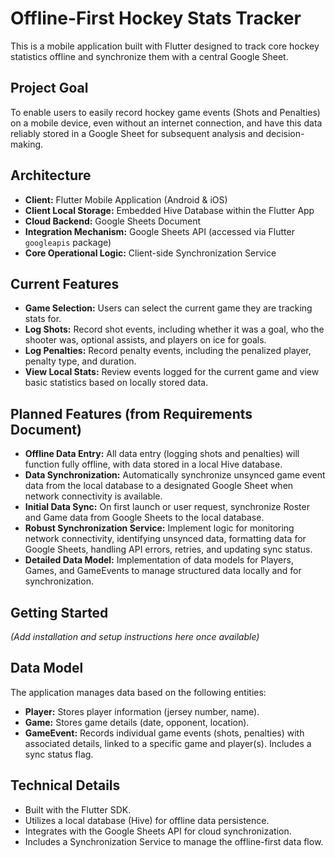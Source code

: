 # Offline-First Hockey Stats Tracker

This is a mobile application built with Flutter designed to track core hockey statistics offline and synchronize them with a central Google Sheet.

## Project Goal

To enable users to easily record hockey game events (Shots and Penalties) on a mobile device, even without an internet connection, and have this data reliably stored in a Google Sheet for subsequent analysis and decision-making.

## Architecture

*   **Client:** Flutter Mobile Application (Android & iOS)
*   **Client Local Storage:** Embedded Hive Database within the Flutter App
*   **Cloud Backend:** Google Sheets Document
*   **Integration Mechanism:** Google Sheets API (accessed via Flutter `googleapis` package)
*   **Core Operational Logic:** Client-side Synchronization Service

## Current Features

*   **Game Selection:** Users can select the current game they are tracking stats for.
*   **Log Shots:** Record shot events, including whether it was a goal, who the shooter was, optional assists, and players on ice for goals.
*   **Log Penalties:** Record penalty events, including the penalized player, penalty type, and duration.
*   **View Local Stats:** Review events logged for the current game and view basic statistics based on locally stored data.

## Planned Features (from Requirements Document)

*   **Offline Data Entry:** All data entry (logging shots and penalties) will function fully offline, with data stored in a local Hive database.
*   **Data Synchronization:** Automatically synchronize unsynced game event data from the local database to a designated Google Sheet when network connectivity is available.
*   **Initial Data Sync:** On first launch or user request, synchronize Roster and Game data from Google Sheets to the local database.
*   **Robust Synchronization Service:** Implement logic for monitoring network connectivity, identifying unsynced data, formatting data for Google Sheets, handling API errors, retries, and updating sync status.
*   **Detailed Data Model:** Implementation of data models for Players, Games, and GameEvents to manage structured data locally and for synchronization.

## Getting Started

*(Add installation and setup instructions here once available)*

## Data Model

The application manages data based on the following entities:

*   **Player:** Stores player information (jersey number, name).
*   **Game:** Stores game details (date, opponent, location).
*   **GameEvent:** Records individual game events (shots, penalties) with associated details, linked to a specific game and player(s). Includes a sync status flag.

## Technical Details

*   Built with the Flutter SDK.
*   Utilizes a local database (Hive) for offline data persistence.
*   Integrates with the Google Sheets API for cloud synchronization.
*   Includes a Synchronization Service to manage the offline-first data flow.
